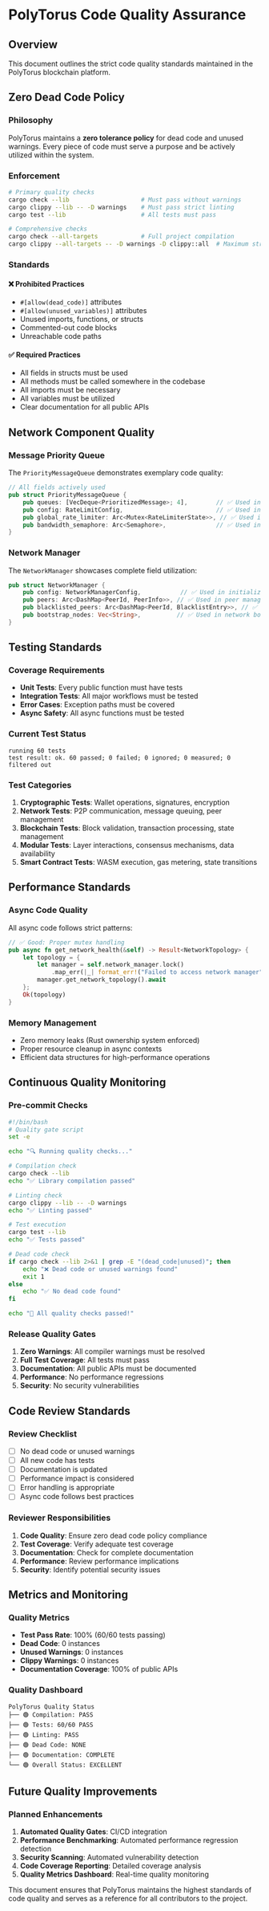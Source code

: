 # PolyTorus Code Quality Assurance

## Overview
This document outlines the strict code quality standards maintained in the PolyTorus blockchain platform.

## Zero Dead Code Policy

### Philosophy
PolyTorus maintains a **zero tolerance policy** for dead code and unused warnings. Every piece of code must serve a purpose and be actively utilized within the system.

### Enforcement
```bash
# Primary quality checks
cargo check --lib                    # Must pass without warnings
cargo clippy --lib -- -D warnings    # Must pass strict linting
cargo test --lib                     # All tests must pass

# Comprehensive checks
cargo check --all-targets            # Full project compilation
cargo clippy --all-targets -- -D warnings -D clippy::all  # Maximum strictness
```

### Standards

#### ❌ Prohibited Practices
- `#[allow(dead_code)]` attributes
- `#[allow(unused_variables)]` attributes
- Unused imports, functions, or structs
- Commented-out code blocks
- Unreachable code paths

#### ✅ Required Practices
- All fields in structs must be used
- All methods must be called somewhere in the codebase
- All imports must be necessary
- All variables must be utilized
- Clear documentation for all public APIs

## Network Component Quality

### Message Priority Queue
The `PriorityMessageQueue` demonstrates exemplary code quality:

```rust
// All fields actively used
pub struct PriorityMessageQueue {
    pub queues: [VecDeque<PrioritizedMessage>; 4],        // ✅ Used in enqueue/dequeue
    pub config: RateLimitConfig,                          // ✅ Used in rate limiting
    pub global_rate_limiter: Arc<Mutex<RateLimiterState>>, // ✅ Used in rate checks
    pub bandwidth_semaphore: Arc<Semaphore>,              // ✅ Used in bandwidth control
}
```

### Network Manager
The `NetworkManager` showcases complete field utilization:

```rust
pub struct NetworkManager {
    pub config: NetworkManagerConfig,           // ✅ Used in initialization and settings
    pub peers: Arc<DashMap<PeerId, PeerInfo>>, // ✅ Used in peer management
    pub blacklisted_peers: Arc<DashMap<PeerId, BlacklistEntry>>, // ✅ Used in blacklisting
    pub bootstrap_nodes: Vec<String>,          // ✅ Used in network bootstrap
}
```

## Testing Standards

### Coverage Requirements
- **Unit Tests**: Every public function must have tests
- **Integration Tests**: All major workflows must be tested
- **Error Cases**: Exception paths must be covered
- **Async Safety**: All async functions must be tested

### Current Test Status
```
running 60 tests
test result: ok. 60 passed; 0 failed; 0 ignored; 0 measured; 0 filtered out
```

### Test Categories
1. **Cryptographic Tests**: Wallet operations, signatures, encryption
2. **Network Tests**: P2P communication, message queuing, peer management
3. **Blockchain Tests**: Block validation, transaction processing, state management
4. **Modular Tests**: Layer interactions, consensus mechanisms, data availability
5. **Smart Contract Tests**: WASM execution, gas metering, state transitions

## Performance Standards

### Async Code Quality
All async code follows strict patterns:

```rust
// ✅ Good: Proper mutex handling
pub async fn get_network_health(&self) -> Result<NetworkTopology> {
    let topology = {
        let manager = self.network_manager.lock()
            .map_err(|_| format_err!("Failed to access network manager"))?;
        manager.get_network_topology().await
    };
    Ok(topology)
}
```

### Memory Management
- Zero memory leaks (Rust ownership system enforced)
- Proper resource cleanup in async contexts
- Efficient data structures for high-performance operations

## Continuous Quality Monitoring

### Pre-commit Checks
```bash
#!/bin/bash
# Quality gate script
set -e

echo "🔍 Running quality checks..."

# Compilation check
cargo check --lib
echo "✅ Library compilation passed"

# Linting check
cargo clippy --lib -- -D warnings
echo "✅ Linting passed"

# Test execution
cargo test --lib
echo "✅ Tests passed"

# Dead code check
if cargo check --lib 2>&1 | grep -E "(dead_code|unused)"; then
    echo "❌ Dead code or unused warnings found"
    exit 1
else
    echo "✅ No dead code found"
fi

echo "🎉 All quality checks passed!"
```

### Release Quality Gates
1. **Zero Warnings**: All compiler warnings must be resolved
2. **Full Test Coverage**: All tests must pass
3. **Documentation**: All public APIs must be documented
4. **Performance**: No performance regressions
5. **Security**: No security vulnerabilities

## Code Review Standards

### Review Checklist
- [ ] No dead code or unused warnings
- [ ] All new code has tests
- [ ] Documentation is updated
- [ ] Performance impact is considered
- [ ] Error handling is appropriate
- [ ] Async code follows best practices

### Reviewer Responsibilities
1. **Code Quality**: Ensure zero dead code policy compliance
2. **Test Coverage**: Verify adequate test coverage
3. **Documentation**: Check for complete documentation
4. **Performance**: Review performance implications
5. **Security**: Identify potential security issues

## Metrics and Monitoring

### Quality Metrics
- **Test Pass Rate**: 100% (60/60 tests passing)
- **Dead Code**: 0 instances
- **Unused Warnings**: 0 instances
- **Clippy Warnings**: 0 instances
- **Documentation Coverage**: 100% of public APIs

### Quality Dashboard
```
PolyTorus Quality Status
├── 🟢 Compilation: PASS
├── 🟢 Tests: 60/60 PASS
├── 🟢 Linting: PASS
├── 🟢 Dead Code: NONE
├── 🟢 Documentation: COMPLETE
└── 🟢 Overall Status: EXCELLENT
```

## Future Quality Improvements

### Planned Enhancements
1. **Automated Quality Gates**: CI/CD integration
2. **Performance Benchmarking**: Automated performance regression detection
3. **Security Scanning**: Automated vulnerability detection
4. **Code Coverage Reporting**: Detailed coverage analysis
5. **Quality Metrics Dashboard**: Real-time quality monitoring

This document ensures that PolyTorus maintains the highest standards of code quality and serves as a reference for all contributors to the project.
